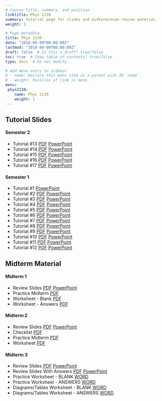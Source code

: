 ```yaml
---
# Course title, summary, and position.
linktitle: Phys 2130
summary: Tutorial page for slides and midterm/exam review material.
weight: 1

# Page metadata.
title: Phys 2130
date: "2018-09-09T00:00:00Z"
lastmod: "2018-09-09T00:00:00Z"
draft: false  # Is this a draft? true/false
toc: true  # Show table of contents? true/false
type: docs  # Do not modify.

# Add menu entry to sidebar.
# - name: Declare this menu item as a parent with ID `name`.
# - weight: Position of link in menu.
menu:
 phys2130:
    name: Phys 2130
    weight: 1
---
```


## Tutorial Slides

#### Semester 2

* Tutorial #13 <a class="btn btn-outline-primary my-1 mr-1 btn-sm" href="files/semester_02/tutorial_13_jan_14_2020_with_answers.pdf" target="_blank" rel="noopener">PDF</a> <a class="btn btn-outline-primary my-1 mr-1 btn-sm" href="files/semester_02/tutorial_13_jan_14_2020_with_answers.pptx" target="_blank" rel="noopener">PowerPoint</a>
* Tutorial #14 <a class="btn btn-outline-primary my-1 mr-1 btn-sm" href="files/semester_02/tutorial_14_jan_21_2020_with_answers.pdf" target="_blank" rel="noopener">PDF</a> <a class="btn btn-outline-primary my-1 mr-1 btn-sm" href="files/semester_02/tutorial_14_jan_21_2020_with_answers.pptx" target="_blank" rel="noopener">PowerPoint</a>
* Tutorial #15 <a class="btn btn-outline-primary my-1 mr-1 btn-sm" href="files/semester_02/tutorial_15_jan_28_2020_with_answers.pdf" target="_blank" rel="noopener">PDF</a> <a class="btn btn-outline-primary my-1 mr-1 btn-sm" href="files/semester_02/tutorial_15_jan_28_2020_with_answers.pptx" target="_blank" rel="noopener">PowerPoint</a>
* Tutorial #16 <a class="btn btn-outline-primary my-1 mr-1 btn-sm" href="files/semester_02/tutorial_16_feb_04_2020_with_answers.pdf" target="_blank" rel="noopener">PDF</a> <a class="btn btn-outline-primary my-1 mr-1 btn-sm" href="files/semester_02/tutorial_16_feb_04_2020_with_answers.pptx" target="_blank" rel="noopener">PowerPoint</a>
* Tutorial #17 <a class="btn btn-outline-primary my-1 mr-1 btn-sm" href="files/semester_02/tutorial_17_feb_11_2020_with_answers.pdf" target="_blank" rel="noopener">PDF</a> <a class="btn btn-outline-primary my-1 mr-1 btn-sm" href="files/semester_02/tutorial_17_feb_11_2020_with_answers.pptx" target="_blank" rel="noopener">PowerPoint</a>

#### Semester 1

* Tutorial #1 <a class="btn btn-outline-primary my-1 mr-1 btn-sm" href="files/semester_01/Tutorial_01_sep_10_2019.pptx" target="_blank" rel="noopener">PowerPoint</a>
* Tutorial #2 <a class="btn btn-outline-primary my-1 mr-1 btn-sm" href="files/semester_01/tutorial_02_sep_17_2019_with_answers.pdf" target="_blank" rel="noopener">PDF</a> <a class="btn btn-outline-primary my-1 mr-1 btn-sm" href="files/semester_01/tutorial_02_sep_17_2019_with_answers.pptx" target="_blank" rel="noopener">PowerPoint</a>
* Tutorial #3 <a class="btn btn-outline-primary my-1 mr-1 btn-sm" href="files/semester_01/tutorial_03_sep_23_2019_with_answers.pdf" target="_blank" rel="noopener">PDF</a> <a class="btn btn-outline-primary my-1 mr-1 btn-sm" href="files/semester_01/tutorial_03_sep_23_2019_with_answers.pptx" target="_blank" rel="noopener">PowerPoint</a>
* Tutorial #4 <a class="btn btn-outline-primary my-1 mr-1 btn-sm" href="files/semester_01/tutorial_04_oct_01_2019_with_answers.pdf" target="_blank" rel="noopener">PDF</a> <a class="btn btn-outline-primary my-1 mr-1 btn-sm" href="files/semester_01/tutorial_04_oct_01_2019_with_answers.pptx" target="_blank" rel="noopener">PowerPoint</a>
* Tutorial #5 <a class="btn btn-outline-primary my-1 mr-1 btn-sm" href="files/semester_01/tutorial_05_oct_08_2019_with_answers.pdf" target="_blank" rel="noopener">PDF</a> <a class="btn btn-outline-primary my-1 mr-1 btn-sm" href="files/semester_01/tutorial_05_oct_08_2019_with_answers.pptx" target="_blank" rel="noopener">PowerPoint</a>
* Tutorial #6 <a class="btn btn-outline-primary my-1 mr-1 btn-sm" href="files/semester_01/tutorial_06_oct_15_2019_with_answers.pdf" target="_blank" rel="noopener">PDF</a> <a class="btn btn-outline-primary my-1 mr-1 btn-sm" href="files/semester_01/tutorial_06_oct_15_2019_with_answers.pptx" target="_blank" rel="noopener">PowerPoint</a>
* Tutorial #7 <a class="btn btn-outline-primary my-1 mr-1 btn-sm" href="files/semester_01/tutorial_07_oct_22_2019_with_answers.pdf" target="_blank" rel="noopener">PDF</a> <a class="btn btn-outline-primary my-1 mr-1 btn-sm" href="files/semester_01/tutorial_07_oct_22_2019_with_answers.pptx" target="_blank" rel="noopener">PowerPoint</a>
* Tutorial #8 <a class="btn btn-outline-primary my-1 mr-1 btn-sm" href="files/semester_01/tutorial_08_oct_29_2019_with_answers.pdf" target="_blank" rel="noopener">PDF</a> <a class="btn btn-outline-primary my-1 mr-1 btn-sm" href="files/semester_01/tutorial_08_oct_29_2019_with_answers.pptx" target="_blank" rel="noopener">PowerPoint</a>
* Tutorial #9 <a class="btn btn-outline-primary my-1 mr-1 btn-sm" href="files/semester_01/tutorial_09_nov_12_2019_without_answers.pdf" target="_blank" rel="noopener">PDF</a> <a class="btn btn-outline-primary my-1 mr-1 btn-sm" href="files/semester_01/tutorial_09_nov_12_2019_with_answers.pptx" target="_blank" rel="noopener">PowerPoint</a>
* Tutorial #10 <a class="btn btn-outline-primary my-1 mr-1 btn-sm" href="files/semester_01/tutorial_10_nov_18_2019_with_answers.pdf" target="_blank" rel="noopener">PDF</a> <a class="btn btn-outline-primary my-1 mr-1 btn-sm" href="files/semester_01/tutorial_10_nov_18_2019_with_answers.pptx" target="_blank" rel="noopener">PowerPoint</a>
* Tutorial #11 <a class="btn btn-outline-primary my-1 mr-1 btn-sm" href="files/semester_01/tutorial_11_nov_26_2019_with_answers.pdf" target="_blank" rel="noopener">PDF</a> <a class="btn btn-outline-primary my-1 mr-1 btn-sm" href="files/semester_01/tutorial_11_nov_26_2019_with_answers.pptx" target="_blank" rel="noopener">PowerPoint</a>
* Tutorial #12 <a class="btn btn-outline-primary my-1 mr-1 btn-sm" href="files/semester_01/tutorial_12_dec_03_2019_with_answers.pdf" target="_blank" rel="noopener">PDF</a> <a class="btn btn-outline-primary my-1 mr-1 btn-sm" href="files/semester_01/tutorial_12_dec_03_2019_with_answers.pptx" target="_blank" rel="noopener">PowerPoint</a>

## Midterm Material

#### Midterm 1
* Review Slides <a class="btn btn-outline-primary my-1 mr-1 btn-sm" href="files/midterm_01/midterm_01_review_oct_23_2019_with_answers.pdf" target="_blank" rel="noopener">PDF</a> <a class="btn btn-outline-primary my-1 mr-1 btn-sm" href="files/midterm_01/midterm_01_review_oct_23_2019_with_answers.pptx" target="_blank" rel="noopener">PowerPoint</a>
* Practice Midterm <a class="btn btn-outline-primary my-1 mr-1 btn-sm" href="files/midterm_01/midterm_1_practice.pdf" target="_blank" rel="noopener">PDF</a> 
* Worksheet - Blank <a class="btn btn-outline-primary my-1 mr-1 btn-sm" href="files/midterm_01/reviewSheet_midterm_1_blank.pdf" target="_blank" rel="noopener">PDF</a> 
* Worksheet - Answers <a class="btn btn-outline-primary my-1 mr-1 btn-sm" href="files/midterm_01/reviewSheet_midterm_1_answers.pdf" target="_blank" rel="noopener">PDF</a> 

#### Midterm 2

* Review Slides <a class="btn btn-outline-primary my-1 mr-1 btn-sm" href="files/midterm_02/midterm_02_review_dec_16_2019_with_answers.pdf" target="_blank" rel="noopener">PDF</a> <a class="btn btn-outline-primary my-1 mr-1 btn-sm" href="files/midterm_02/midterm_02_review_dec_16_2019_with_answers.pptx" target="_blank" rel="noopener">PowerPoint</a>
* Checklist <a class="btn btn-outline-primary my-1 mr-1 btn-sm" href="files/midterm_02/checklist_midterm_02_Physiology_2130.pdf" target="_blank" rel="noopener">PDF</a> 
* Practice Midterm <a class="btn btn-outline-primary my-1 mr-1 btn-sm" href="files/midterm_02/practice_midterm_02_Physiology_2130.pdf" target="_blank" rel="noopener">PDF</a> 
* Worksheet <a class="btn btn-outline-primary my-1 mr-1 btn-sm" href="files/midterm_02/worksheet_midterm_02_Physiology_2130.pdf" target="_blank" rel="noopener">PDF</a> 

#### Midterm 3

* Review Slides <a class="btn btn-outline-primary my-1 mr-1 btn-sm" href="files/midterm_03/midterm_03_review_feb_24_2020_without_answers.pdf" target="_blank" rel="noopener">PDF</a> <a class="btn btn-outline-primary my-1 mr-1 btn-sm" href="files/midterm_03/midterm_03_review_feb_24_2020_without_answers.pptx" target="_blank" rel="noopener">PowerPoint</a>
* Review Slides With Answers <a class="btn btn-outline-primary my-1 mr-1 btn-sm" href="files/midterm_03/midterm_03_review_feb_24_2020_with_answers.pdf" target="_blank" rel="noopener">PDF</a> <a class="btn btn-outline-primary my-1 mr-1 btn-sm" href="files/midterm_03/midterm_03_review_feb_24_2020_with_answers.pptx" target="_blank" rel="noopener">PowerPoint</a>
* Practice Worksheet - BLANK <a class="btn btn-outline-primary my-1 mr-1 btn-sm" href="files/midterm_03/review_sheet_midterm_03_Physiology_2130-BLANK.docx" target="_blank" rel="noopener">WORD</a> 
* Practice Worksheet - ANSWERS <a class="btn btn-outline-primary my-1 mr-1 btn-sm" href="files/midterm_03/review_sheet_midterm_03_Physiology_2130-ANSWERS.docx" target="_blank" rel="noopener">WORD</a>
* Diagrams/Tables Worksheet - BLANK <a class="btn btn-outline-primary my-1 mr-1 btn-sm" href="files/midterm_03/diagrams_tables_midterm_03_Physiology_2130-BLANK.docx" target="_blank" rel="noopener">WORD</a> 
* Diagrams/Tables Worksheet - ANSWERS <a class="btn btn-outline-primary my-1 mr-1 btn-sm" href="files/midterm_03/diagrams_tables_midterm_03_Physiology_2130-ANSWERS.docx" target="_blank" rel="noopener">WORD</a>
